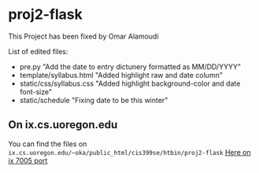 # proj2-flask #
This Project has been fixed by Omar Alamoudi

List of edited files:
* pre.py  "Add the date to entry dictunery formatted as MM/DD/YYYY"
* template/syllabus.html "Added highlight raw and date column"
* static/css/syllabus.css "Added highlight background-color and date font-size"
* static/schedule "Fixing date to be this winter" 

## On ix.cs.uoregon.edu ##

You can find the files on `ix.cs.uoregon.edu/~oka/public_html/cis399se/htbin/proj2-flask`
[Here on ix 7005 port](http:ix.cs.uoregon.edu:7005)
